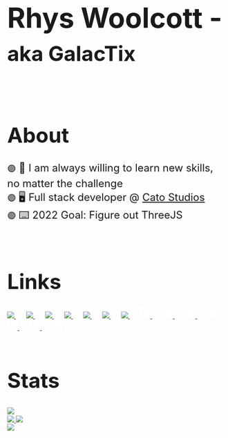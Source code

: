 <!DOCTYPE html>

<html>
 <body>
  <!-- Title -->
  <h1 style="font-size: 4rem; font-weight: bold;">Rhys Woolcott - <span style="font-size: 3rem;">aka GalacTix</span></h1>
  <br />

  <!-- About -->
  <h1 style="font-size: 3rem; font-weight: bold;">About</h1>
  <span style="font-size: 1.5rem">
  <!-- Text block start -->
  <span style="font-size: 1.25rem">🟣</span>
  <!-- Text Goes below this line -->
  📖 I am always willing to learn new skills, no matter the challenge
  <br />
  <!-- Text block end -->
  <!-- Text block start -->
  <span style="font-size: 1.25rem">🟣</span>
  <!-- Text Goes below this line -->
  🖥️ Full stack developer @ <a href="https://catostudios.nl" target="_blank">Cato Studios</a>
  <br />
  <!-- Text block end -->
  <!-- Text block start -->
  <span style="font-size: 1.25rem">🟣</span>
  <!-- Text Goes below this line -->
  ⌨️ 2022 Goal: Figure out ThreeJS
  <br />
  <!-- Text block end -->
  </span>

  <br />
  <br />

  <!-- Links -->
  <h1 style="font-size: 3rem; font-weight: bold;">Links</h1>
  <a style="margin-right: 24px" href="https://github.com/Rhys-Woolcott/#gh-light-mode-only" class="light-mode">
   <img src="https://image.flaticon.com/icons/png/512/2111/2111432.png" width="24px" />
  </a>
  <a style="margin-right: 24px" href="https://www.linkedin.com/in/rhys-woolcott-72490a1b7/#gh-light-mode-only" class="light-mode">
   <img src="https://image.flaticon.com/icons/png/512/2111/2111532.png" width="24px" />
  </a>
  <a style="margin-right: 24px" href="https://dsc.bio/floofyboi#gh-light-mode-only" class="light-mode">
   <img src="https://image.flaticon.com/icons/png/512/2111/2111363.png" width="24px" />
  </a>
  <a style="margin-right: 24px" href="https://twitter.com/GALACTIX__#gh-light-mode-only" class="light-mode">
   <img src="https://image.flaticon.com/icons/png/512/733/733635.png" width="24px" />
  </a>
  <a style="margin-right: 24px" href="https://instagram.com/galactix.xyz/#gh-light-mode-only" class="light-mode">
   <img src="https://image.flaticon.com/icons/png/512/733/733614.png" width="24px" />
  </a>
  <a style="margin-right: 24px" href="https://galactix.xyz/#gh-light-mode-only" class="light-mode">
   <img src="https://image.flaticon.com/icons/png/512/2301/2301129.png" width="24px" />
  </a>
  <a style="margin-right: 24px" href="mailto:rhyswoolcott@gmail.com#gh-light-mode-only" class="light-mode">
   <img src="https://image.flaticon.com/icons/png/512/2089/2089181.png" width="24px" />
  </a>

  <a style="margin-right: 24px" href="https://github.com/Rhys-Woolcott/#gh-dark-mode-only" class="dark-mode">
   <img src="./github.png" width="24px" />
  </a>
  <a style="margin-right: 24px" href="https://www.linkedin.com/in/rhys-woolcott-72490a1b7/#gh-dark-mode-only" class="dark-mode">
   <img src="./linkedin.png" width="24px" />
  </a>
  <a style="margin-right: 24px" href="https://dsc.bio/floofyboi#gh-dark-mode-only" class="dark-mode">
   <img src="./discord.png" width="24px" />
  </a>
  <a style="margin-right: 24px" href="https://twitter.com/GALACTIX__#gh-dark-mode-only" class="dark-mode">
   <img src="./twitter.png" width="24px" />
  </a>
  <a style="margin-right: 24px" href="https://instagram.com/galactix.xyz/#gh-dark-mode-only" class="dark-mode">
   <img src="./instagram.png" width="24px" />
  </a>
  <a style="margin-right: 24px" href="https://galactix.xyz/#gh-dark-mode-only" class="dark-mode">
   <img src="./globe.png" width="24px" />
  </a>
  <a style="margin-right: 24px" href="mailto:rhyswoolcott@gmailcom#gh-dark-mode-only" class="dark-mode">
   <img src="./email.png" width="24px" />
  </a>

  <br />
  <br />

  <!-- Stats -->
  <h1 style="font-size: 3rem; font-weight: bold;">Stats</h1>
  <!-- Github-Stats -->
  <a href="https://github.com/Rhys-Woolcott#gh-light-mode-only">
   <img src="https://github-readme-stats.vercel.app/api?username=Rhys-Woolcott&count_private=true&show_icons=true&theme=buefy" />
  <a/>
  <br />
  <!-- Languages -->
  <a href="https://github.com/Rhys-Woolcott#gh-light-mode-only">
   <img src="https://github-readme-stats.vercel.app/api/top-langs/?username=Rhys-Woolcott&count_private=true&layout=compact&theme=buefy" />
  </a>
   
  <!-- Github-Stats -->
  <a href="https://github.com/Rhys-Woolcott#gh-dark-mode-only">
   <img src="https://github-readme-stats.vercel.app/api?username=Rhys-Woolcott&count_private=true&show_icons=true&theme=midnight-purple" />
  <a/>
  <br />
  <!-- Languages -->
  <a href="https://github.com/Rhys-Woolcott#gh-dark-mode-only">
   <img src="https://github-readme-stats.vercel.app/api/top-langs/?username=Rhys-Woolcott&count_private=true&layout=compact&theme=midnight-purple" />
  </a>
 </body>
</html>
